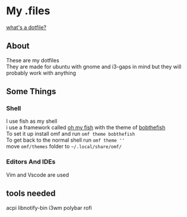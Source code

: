 # My .files

[what's a dotfile?](https://wiki.archlinux.org/title/Dotfiles)

## About
These are my dotfiles\
They are made for ubuntu with gnome and i3-gaps in mind but they will probably work with anything  

## Some Things

### Shell
I use fish as my shell\
i use a framework called [oh my fish]("https://github.com/oh-my-fish/oh-my-fish") with the theme of [bobthefish]()\
To set it up install omf and run ```omf theme bobthefish```\
To get back to the normal shell run ```omf theme ''```\
move  ```omf/themes``` folder to ```~/.local/share/omf/```

### Editors And IDEs
Vim and Vscode are used 

## tools needed
acpi
libnotify-bin
i3wm
polybar rofi
